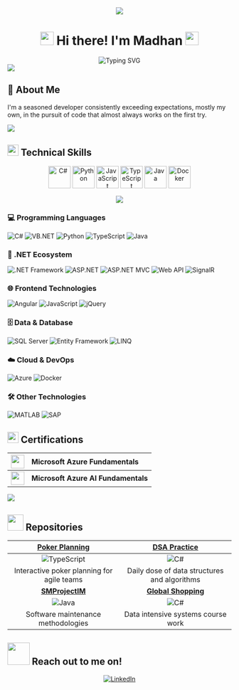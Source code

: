 <div align="center">
  <img src="https://capsule-render.vercel.app/api?type=waving&color=gradient&height=200&section=header&text=You've%20found%20my%20corner%20of%20the%20internet.&fontSize=30&fontAlignY=40&fontColor=gradient" />
  <!-- <img src="https://capsule-render.vercel.app/api?type=waving&color=gradient&height=200&section=header&text=Feel%20free%20to%20browse,%20just%20be%20sure%20to%20close%20the%20tab%20quietly%20on%20your%20way%20out.&fontSize=30&fontAlignY=40&fontColor=gradient" /> -->
</div>

<div align="center">

# <img src="https://media.giphy.com/media/hvRJCLFzcasrR4ia7z/giphy.gif" width="30px"/> Hi there! I'm Madhan <img src="https://media.giphy.com/media/hvRJCLFzcasrR4ia7z/giphy.gif" width="30px"/>

<img src="https://readme-typing-svg.herokuapp.com?font=Fira+Code&pause=1000&color=F75C7E&center=true&vCenter=true&width=435&lines=Full-Stack+Developer;.NET+Enthusiast;Always+Learning+New+Things" alt="Typing SVG" />

</div>

<img src="https://user-images.githubusercontent.com/73097560/115834477-dbab4500-a447-11eb-908a-139a6edaec5c.gif">

## 🚀 About Me
<!-- <img align="right" alt="Coding" width="400" src="https://media4.giphy.com/media/qgQUggAC3Pfv687qPC/giphy.gif"/> -->

I'm a seasoned developer consistently exceeding expectations, mostly my own, in the pursuit of code that almost always works on the first try.

<img src="https://user-images.githubusercontent.com/73097560/115834477-dbab4500-a447-11eb-908a-139a6edaec5c.gif">

## <img src="https://media2.giphy.com/media/QssGEmpkyEOhBCb7e1/giphy.gif?cid=ecf05e47a0n3gi1bfqntqmob8g9aid1oyj2wr3ds3mg700bl&rid=giphy.gif" width="25"><b> Technical Skills</b>

<div align="center">
  <img src="https://techstack-generator.vercel.app/csharp-icon.svg" alt="C#" width="50" height="50" />
  <img src="https://techstack-generator.vercel.app/python-icon.svg" alt="Python" width="50" height="50" />
  <img src="https://techstack-generator.vercel.app/js-icon.svg" alt="JavaScript" width="50" height="50" />
  <img src="https://techstack-generator.vercel.app/ts-icon.svg" alt="TypeScript" width="50" height="50" />
  <img src="https://techstack-generator.vercel.app/java-icon.svg" alt="Java" width="50" height="50" />
  <img src="https://techstack-generator.vercel.app/docker-icon.svg" alt="Docker" width="50" height="50" />
</div>

<p align="center">
  <img src="https://skillicons.dev/icons?i=dotnet,azure,angular,jquery,docker,matlab" />
</p>

### 💻 Programming Languages
![C#](https://img.shields.io/badge/C%23-239120?style=for-the-badge&logo=c-sharp&logoColor=white)
![VB.NET](https://img.shields.io/badge/VB.NET-5C2D91?style=for-the-badge&logo=.net&logoColor=white)
![Python](https://img.shields.io/badge/Python-3776AB?style=for-the-badge&logo=python&logoColor=white)
![TypeScript](https://img.shields.io/badge/TypeScript-007ACC?style=for-the-badge&logo=typescript&logoColor=white)
![Java](https://img.shields.io/badge/Java-ED8B00?style=for-the-badge&logo=openjdk&logoColor=white)

### 🎯 .NET Ecosystem
![.NET Framework](https://img.shields.io/badge/.NET_Framework-5C2D91?style=for-the-badge&logo=.net&logoColor=white)
![ASP.NET](https://img.shields.io/badge/ASP.NET-5C2D91?style=for-the-badge&logo=.net&logoColor=white)
![ASP.NET MVC](https://img.shields.io/badge/ASP.NET_MVC-5C2D91?style=for-the-badge&logo=.net&logoColor=white)
![Web API](https://img.shields.io/badge/Web_API-5C2D91?style=for-the-badge&logo=.net&logoColor=white)
![SignalR](https://img.shields.io/badge/SignalR-5C2D91?style=for-the-badge&logo=.net&logoColor=white)

### 🌐 Frontend Technologies
![Angular](https://img.shields.io/badge/Angular-DD0031?style=for-the-badge&logo=angular&logoColor=white)
![JavaScript](https://img.shields.io/badge/JavaScript-F7DF1E?style=for-the-badge&logo=javascript&logoColor=black)
![jQuery](https://img.shields.io/badge/jQuery-0769AD?style=for-the-badge&logo=jquery&logoColor=white)

### 🗄️ Data & Database
![SQL Server](https://img.shields.io/badge/SQL_Server-CC2927?style=for-the-badge&logo=microsoft-sql-server&logoColor=white)
![Entity Framework](https://img.shields.io/badge/Entity_Framework-5C2D91?style=for-the-badge&logo=.net&logoColor=white)
![LINQ](https://img.shields.io/badge/LINQ-5C2D91?style=for-the-badge&logo=.net&logoColor=white)

### ☁️ Cloud & DevOps
![Azure](https://img.shields.io/badge/Microsoft_Azure-0089D0?style=for-the-badge&logo=microsoft-azure&logoColor=white)
![Docker](https://img.shields.io/badge/Docker-2496ED?style=for-the-badge&logo=docker&logoColor=white)

### 🛠️ Other Technologies
![MATLAB](https://img.shields.io/badge/MATLAB-0076A8?style=for-the-badge&logo=mathworks&logoColor=white)
![SAP](https://img.shields.io/badge/SAP_S%2F4HANA-0FAAFF?style=for-the-badge&logo=sap&logoColor=white)

## <img src="https://media.giphy.com/media/cj87CxfRtrUifF3Rik/giphy.gif" width="25"> **Certifications**

<div align="center">

| <img src="https://media.giphy.com/media/WFZvB7VIXBgiz3oDXE/giphy.gif" width="30"> | **Microsoft Azure Fundamentals** |
|:---:|:---|
| <img src="https://media.giphy.com/media/WFZvB7VIXBgiz3oDXE/giphy.gif" width="30"> | **Microsoft Azure AI Fundamentals** |

</div>

<img src="https://user-images.githubusercontent.com/73097560/115834477-dbab4500-a447-11eb-908a-139a6edaec5c.gif">

## <img src="https://media.giphy.com/media/WUlplcMpOCEmTGBtBW/giphy.gif" width="36"> **Repositories**

<div align="center">
  
| **[Poker Planning](https://github.com/mkdotd/VCPokerPlanning)** | **[DSA Practice](https://github.com/mkdotd/NV)** |
|:---:|:---:|
| ![TypeScript](https://img.shields.io/badge/TypeScript-007ACC?style=flat-square&logo=typescript&logoColor=white) | ![C#](https://img.shields.io/badge/C%23-239120?style=flat-square&logo=c-sharp&logoColor=white) |
| Interactive poker planning for agile teams | Daily dose of data structures and algorithms |
| **[SMProjectIM](https://github.com/mkdotd/SMProjectIM)** | **[Global Shopping](https://github.com/mkdotd/GlobalShopping)** |
| ![Java](https://img.shields.io/badge/Java-ED8B00?style=flat-square&logo=openjdk&logoColor=white) | ![C#](https://img.shields.io/badge/C%23-239120?style=flat-square&logo=c-sharp&logoColor=white) |
| Software maintenance methodologies | Data intensive systems course work |

</div>

<!-- ## <img src="https://media.giphy.com/media/iY8CRBdQXODJSCERIr/giphy.gif" width="35"><b> GitHub Stats </b> -->

<!-- <div align="center">

<img src="https://github-readme-streak-stats.herokuapp.com/?user=mkdotd&theme=radical&hide_border=false&stroke=0000&background=060A0CD0" alt="GitHub Streak Stats"/>

<div align="center">
  <img width="390" src="https://github-readme-stats.vercel.app/api?username=mkdotd&show_icons=true&theme=radical&hide_border=true&count_private=true" alt="GitHub Stats"/>
  <img width="325" src="https://github-readme-stats.vercel.app/api/top-langs/?username=mkdotd&layout=compact&theme=radical&hide_border=true" alt="Top Languages"/>
</div>

<img width="70%" src="https://github-readme-activity-graph.vercel.app/graph?username=mkdotd&theme=react-dark&hide_border=true&area=true" alt="Activity Graph"/>

</div> -->

<!-- ## <img src="https://media.giphy.com/media/IdyAQJVN2kVPNUrojM/giphy.gif" width="35"> **Core Competencies**

<div align="center"> -->

<!-- ### 🏗️ **Architecture & Design**
![OOP](https://img.shields.io/badge/OOP-Expert-success?style=for-the-badge&logo=code&logoColor=white)
![OOD](https://img.shields.io/badge/OOD-Expert-success?style=for-the-badge&logo=design&logoColor=white)

### 💻 **Development**
![Full Stack](https://img.shields.io/badge/Full--Stack-Advanced-blue?style=for-the-badge&logo=stack&logoColor=white)
![Enterprise](https://img.shields.io/badge/Enterprise--Apps-Advanced-blue?style=for-the-badge&logo=building&logoColor=white)

### ☁️ **Cloud & Infrastructure**
![Azure](https://img.shields.io/badge/Microsoft--Azure-Certified-0089D0?style=for-the-badge&logo=microsoft-azure&logoColor=white)
![Cloud Solutions](https://img.shields.io/badge/Cloud--Solutions-Advanced-0089D0?style=for-the-badge&logo=cloud&logoColor=white)

### 🗄️ **Data & APIs**
![Database Design](https://img.shields.io/badge/Database--Design-Expert-orange?style=for-the-badge&logo=database&logoColor=white)
![API Development](https://img.shields.io/badge/API--Development-Advanced-orange?style=for-the-badge&logo=api&logoColor=white)

### 📋 **Methodologies**
![Agile](https://img.shields.io/badge/Agile--Development-Experienced-purple?style=for-the-badge&logo=agile&logoColor=white)
![Software Maintenance](https://img.shields.io/badge/Software--Maintenance-Experienced-purple?style=for-the-badge&logo=maintenance&logoColor=white) -->

<!-- </div> -->

<!-- ## 🌟 What I'm Currently Working On -->


## <img src="https://media.giphy.com/media/VgCDAzcKvsR6OM0uWg/giphy.gif" width="50"> **Reach out to me on!**

<div align="center">

[![LinkedIn](https://img.shields.io/badge/LinkedIn-0077B5?style=for-the-badge&logo=linkedin&logoColor=white&style=flat-square)](https://www.linkedin.com/in/madhan-kumar-d)
<!-- [![GitHub](https://img.shields.io/badge/GitHub-100000?style=for-the-badge&logo=github&logoColor=white&style=flat-square)](https://github.com/mkdotd) -->

</div>

<!-- <img src="https://user-images.githubusercontent.com/73097560/115834477-dbab4500-a447-11eb-908a-139a6edaec5c.gif">

<div align="center">

## <b>✨ Thank you for visiting my profile! ✨</b>

<img src="https://media.giphy.com/media/LnQjpWaON8nhr21vNW/giphy.gif" width="60"> <em><b>I love connecting with different people</b> so if you want to say <b>hi, I'll be happy to meet you more!</b> :)</em>

</div>

<div align="center">
  <img src="https://capsule-render.vercel.app/api?type=waving&color=gradient&height=100&section=footer"/>
</div>
 -->
